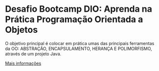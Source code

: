 # Desafio Bootcamp DIO: Aprenda na Prática Programação Orientada a Objetos
O objetivo principal é colocar em prática umas das principais ferramentas da OO: ABSTRAÇÃO, ENCAPSULAMENTO, HERANÇA E POLIMORFISMO, através de um projeto Java.

[Mais informações](https://github.com/cami-la/desafio-poo-dio#readme)
